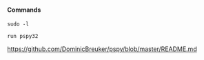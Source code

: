 #### Commands ####

```sudo -l```

```run pspy32```

https://github.com/DominicBreuker/pspy/blob/master/README.md

